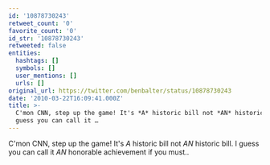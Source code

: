 ```yaml
---
id: '10878730243'
retweet_count: '0'
favorite_count: '0'
id_str: '10878730243'
retweeted: false
entities:
  hashtags: []
  symbols: []
  user_mentions: []
  urls: []
original_url: https://twitter.com/benbalter/status/10878730243
date: '2010-03-22T16:09:41.000Z'
title: >-
  C'mon CNN, step up the game! It's *A* historic bill not *AN* historic bill. I
  guess you can call it …
---
```


C'mon CNN, step up the game! It's *A* historic bill not *AN* historic bill. I guess you can call it *AN* honorable achievement if you must..